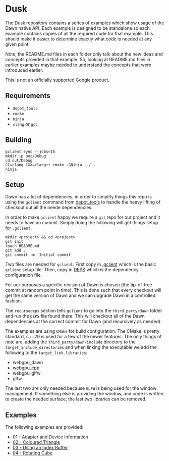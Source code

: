 # Dusk

The Dusk repository contains a series of examples which show usage of
the Dawn native API. Each example is designed to be standalone so each
example contains copies of all the required code for that example. This should
make it easier to determine exactly what code is needed at any given point.

Note, the README.md files in each folder only talk about the new ideas and
concepts provided in that example. So, looking at README.md files in earlier
examples maybe needed to understand the concepts that were introduced earlier.

This is not an officially supported Google product.

## Requirements
 * `depot_tools`
 * `cmake`
 * `ninja`
 * `clang` or `gcc`


## Building
```
gclient sync --jobs=16
mkdir -p out/Debug
cd out/Debug
CC=clang CXX=clang++ cmake -GNinja ../..
ninja
```

## Setup
Dawn has a lot of dependencies, in order to simplify things this repo is using
the `gclient` command from
[depot_tools](https://commondatastorage.googleapis.com/chrome-infra-docs/flat/depot_tools/docs/html/depot_tools_tutorial.html#_setting_up)
to handle the heavy lifting of checkout out all the neede dependencies.

In order to make `gclient` happy we require a `git` repo for our project and it
needs to have an commit. Simply doing the following will get things setup for
`.gclient`.

```
mkdir <project> && cd <project>
git init
touch README.md
git add .
git commit -m 'Initial commit'
```

Two files are needed for `gclient`. First copy in [.gclient](./.gclient) which is
the basic `gclient` setup file. Then, copy in [DEPS](./DEPS) which is the
dependency configuration file.

For our purposes a specific revision of Dawn is chosen (the tip-of-tree commit
at random point in time). This is done such that every checkout will get the
same version of Dawn and we can upgrade Dawn in a controlled fashion.

The `recursedeps` section tells `gclient` to go into the `third_party/dawn`
folder and run the `DEPS` file found there. This will checkout all of the Dawn
dependencies at the correct commit for Dawn (and recursively as needed).

The examples are using `CMake` for build configuration. The CMake is pretty
standard, c++20 is used for a few of the newer features. The only things of note
are, adding the `third_party/dawn/include` directory to the `target_include_directories`
and when linking the executable we add the following to the `target_link_libraries`:

* webgpu_dawn
* webgpu_cpp
* webgpu_glfw
* glfw

The last two are only needed because `GLFW` is being used for the window management.
If something else is providing the window, and code is written to create the
needed surface, the last two libraries can be removed.

## Examples

The following examples are provided:

* [01 - Adapter and Device Information](src/example_01/README.md)
* [02 - Coloured Triangle](src/example_02/README.md)
* [03 - Using an Index Buffer](src/example_03/README.md)
* [04 - Rotating Cube](src/example_04/README.md)

